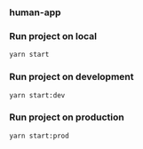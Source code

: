 ### human-app

### Run project on local
```
yarn start

```
### Run project on development
```
yarn start:dev

```
### Run project on production
```
yarn start:prod

```